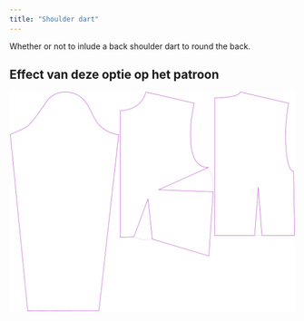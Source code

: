 ```yaml
---
title: "Shoulder dart"
---
```


Whether or not to inlude a back shoulder dart to round the back.

## Effect van deze optie op het patroon

![This image shows the effect of this option by superimposing several variants that have a different value for this option](breanna_shoulderdart_sample.svg "Effect of this option on the pattern")
